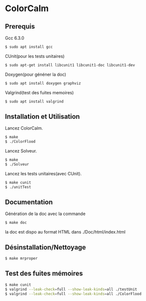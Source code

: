 # ColorCalm
## Prerequis
Gcc 6.3.0
```sh
$ sudo apt install gcc	
```
CUnit(pour les tests unitaires)
```sh
$ sudo apt-get install libcunit1 libcunit1-doc libcunit1-dev
```

Doxygen(pour généner la doc)
```sh
$ sudo apt install doxygen graphviz
```
Valgrind(test des fuites memoires)
```sh
$ sudo apt install valgrind
```

## Installation et Utilisation

Lancez ColorCalm.
```sh
$ make	
$ ./ColorFlood
```
Lancez Solveur.
```sh
$ make	
$ ./Solveur
```

Lancez les tests unitaires(avec CUnit).
```sh
$ make cunit
$ ./unitTest
``` 
## Documentation
Génération de la doc avec la commande
```sh
$ make doc
``` 
la doc est dispo au format HTML dans ./Doc/html/index.html

## Désinstallation/Nettoyage
```sh
$ make mrproper
``` 
## Test des fuites mémoires
```sh
$ make cunit
$ valgrind --leak-check=full --show-leak-kinds=all ./testUnit
$ valgrind --leak-check=full --show-leak-kinds=all ./ColorFlood
```
